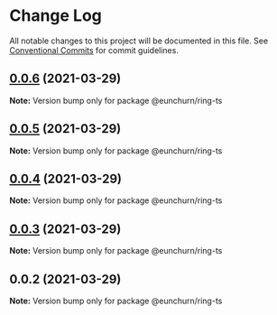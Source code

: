 # Change Log

All notable changes to this project will be documented in this file.
See [Conventional Commits](https://conventionalcommits.org) for commit guidelines.

## [0.0.6](https://github.com/eunchurn/ts-utils/compare/@eunchurn/ring-ts@0.0.5...@eunchurn/ring-ts@0.0.6) (2021-03-29)

**Note:** Version bump only for package @eunchurn/ring-ts





## [0.0.5](https://github.com/eunchurn/ts-utils/compare/@eunchurn/ring-ts@0.0.4...@eunchurn/ring-ts@0.0.5) (2021-03-29)

**Note:** Version bump only for package @eunchurn/ring-ts





## [0.0.4](https://github.com/eunchurn/ts-utils/compare/@eunchurn/ring-ts@0.0.3...@eunchurn/ring-ts@0.0.4) (2021-03-29)

**Note:** Version bump only for package @eunchurn/ring-ts





## [0.0.3](https://github.com/eunchurn/ts-utils/compare/@eunchurn/ring-ts@0.0.2...@eunchurn/ring-ts@0.0.3) (2021-03-29)

**Note:** Version bump only for package @eunchurn/ring-ts





## 0.0.2 (2021-03-29)

**Note:** Version bump only for package @eunchurn/ring-ts
